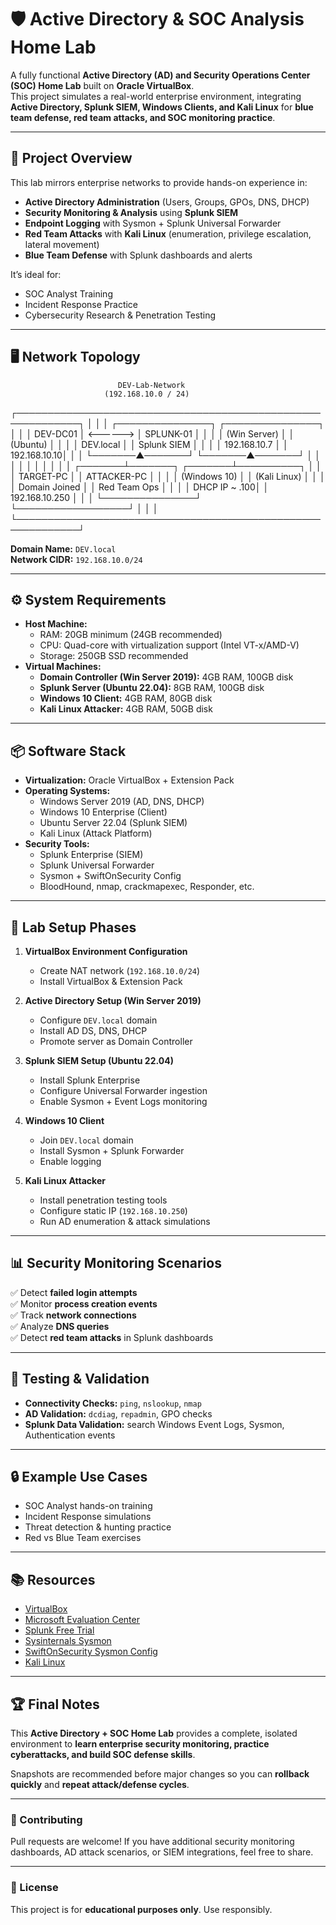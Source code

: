 # 🛡️ Active Directory & SOC Analysis Home Lab

A fully functional **Active Directory (AD) and Security Operations Center (SOC) Home Lab** built on **Oracle VirtualBox**.  
This project simulates a real-world enterprise environment, integrating **Active Directory, Splunk SIEM, Windows Clients, and Kali Linux** for **blue team defense, red team attacks, and SOC monitoring practice**.

---

## 📌 Project Overview

This lab mirrors enterprise networks to provide hands-on experience in:

- **Active Directory Administration** (Users, Groups, GPOs, DNS, DHCP)  
- **Security Monitoring & Analysis** using **Splunk SIEM**  
- **Endpoint Logging** with Sysmon + Splunk Universal Forwarder  
- **Red Team Attacks** with **Kali Linux** (enumeration, privilege escalation, lateral movement)  
- **Blue Team Defense** with Splunk dashboards and alerts  

It’s ideal for:
- SOC Analyst Training  
- Incident Response Practice  
- Cybersecurity Research & Penetration Testing  

---

## 🖥️ Network Topology

                            DEV-Lab-Network
                         (192.168.10.0 / 24)
  ┌────────────────────────────────────────────────────────────┐
  │                                                            │
  │   ┌───────────────┐            ┌───────────────┐           │
  │   │   DEV-DC01    │  <------>  │   SPLUNK-01   │           │
  │   │  (Win Server) │            │   (Ubuntu)    │           │
  │   │  DEV.local    │            │  Splunk SIEM  │           │
  │   │  192.168.10.7 │            │  192.168.10.10│           │
  │   └───────▲───────┘            └───────▲───────┘           │
  │           │                            │                   │
  │           │                            │                   │
  │   ┌───────┴───────┐            ┌───────┴──────────┐        │
  │   │  TARGET-PC    │            │   ATTACKER-PC    │        │
  │   │ (Windows 10)  │            │   (Kali Linux)   │        │
  │   │ Domain Joined │            │   Red Team Ops   │        │
  │   │ DHCP IP ~ .100│            │  192.168.10.250  │        │
  │   └───────────────┘            └──────────────────┘        │
  │                                                            │
  └────────────────────────────────────────────────────────────┘



**Domain Name:** `DEV.local`  
**Network CIDR:** `192.168.10.0/24`  

---

## ⚙️ System Requirements

- **Host Machine:**  
  - RAM: 20GB minimum (24GB recommended)  
  - CPU: Quad-core with virtualization support (Intel VT-x/AMD-V)  
  - Storage: 250GB SSD recommended  
- **Virtual Machines:**  
  - **Domain Controller (Win Server 2019):** 4GB RAM, 100GB disk  
  - **Splunk Server (Ubuntu 22.04):** 8GB RAM, 100GB disk  
  - **Windows 10 Client:** 4GB RAM, 80GB disk  
  - **Kali Linux Attacker:** 4GB RAM, 50GB disk  

---

## 📦 Software Stack

- **Virtualization:** Oracle VirtualBox + Extension Pack  
- **Operating Systems:**  
  - Windows Server 2019 (AD, DNS, DHCP)  
  - Windows 10 Enterprise (Client)  
  - Ubuntu Server 22.04 (Splunk SIEM)  
  - Kali Linux (Attack Platform)  
- **Security Tools:**  
  - Splunk Enterprise (SIEM)  
  - Splunk Universal Forwarder  
  - Sysmon + SwiftOnSecurity Config  
  - BloodHound, nmap, crackmapexec, Responder, etc.  

---

## 🚀 Lab Setup Phases

1. **VirtualBox Environment Configuration**  
   - Create NAT network (`192.168.10.0/24`)  
   - Install VirtualBox & Extension Pack  

2. **Active Directory Setup (Win Server 2019)**  
   - Configure `DEV.local` domain  
   - Install AD DS, DNS, DHCP  
   - Promote server as Domain Controller  

3. **Splunk SIEM Setup (Ubuntu 22.04)**  
   - Install Splunk Enterprise  
   - Configure Universal Forwarder ingestion  
   - Enable Sysmon + Event Logs monitoring  

4. **Windows 10 Client**  
   - Join `DEV.local` domain  
   - Install Sysmon + Splunk Forwarder  
   - Enable logging  

5. **Kali Linux Attacker**  
   - Install penetration testing tools  
   - Configure static IP (`192.168.10.250`)  
   - Run AD enumeration & attack simulations  

---

## 📊 Security Monitoring Scenarios

✅ Detect **failed login attempts**  
✅ Monitor **process creation events**  
✅ Track **network connections**  
✅ Analyze **DNS queries**  
✅ Detect **red team attacks** in Splunk dashboards  

---

## 🧪 Testing & Validation

- **Connectivity Checks:** `ping`, `nslookup`, `nmap`  
- **AD Validation:** `dcdiag`, `repadmin`, GPO checks  
- **Splunk Data Validation:** search Windows Event Logs, Sysmon, Authentication events  

---

## 🔒 Example Use Cases

- SOC Analyst hands-on training  
- Incident Response simulations  
- Threat detection & hunting practice  
- Red vs Blue Team exercises  

---

## 📚 Resources

- [VirtualBox](https://www.virtualbox.org/)  
- [Microsoft Evaluation Center](https://www.microsoft.com/en-us/evalcenter)  
- [Splunk Free Trial](https://www.splunk.com/en_us/download/splunk-enterprise.html)  
- [Sysinternals Sysmon](https://docs.microsoft.com/en-us/sysinternals/downloads/sysmon)  
- [SwiftOnSecurity Sysmon Config](https://github.com/SwiftOnSecurity/sysmon-config)  
- [Kali Linux](https://www.kali.org/)  

---

## 🏆 Final Notes

This **Active Directory + SOC Home Lab** provides a complete, isolated environment to **learn enterprise security monitoring, practice cyberattacks, and build SOC defense skills**.  

Snapshots are recommended before major changes so you can **rollback quickly** and **repeat attack/defense cycles**.  

---

### 🤝 Contributing
Pull requests are welcome! If you have additional security monitoring dashboards, AD attack scenarios, or SIEM integrations, feel free to share.  

---

### 📜 License
This project is for **educational purposes only**. Use responsibly.  
